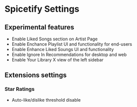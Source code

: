 # Spicetify Settings
## Experimental features
- Enable Liked Songs section on Artist Page
- Enable Enchance Playlist UI and functionality for end-users
- Enable Enhance Liked Soungs UI and functionality
- Enable Ignore In Recommendations for desktop and web
- Enable Your Library X view of the left sidebar

## Extensions settings
### Star Ratings 
- Auto-like/dislike threshold disable
